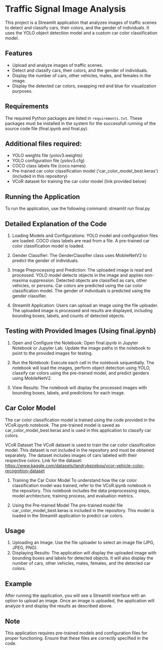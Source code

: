 # Traffic Signal Image Analysis

This project is a Streamlit application that analyzes images of traffic scenes to detect and classify cars, their colors, and the gender of individuals. It uses the YOLO object detection model and a custom car color classification model.

## Features

- Upload and analyze images of traffic scenes.
- Detect and classify cars, their colors, and the gender of individuals.
- Display the number of cars, other vehicles, males, and females in the image.
- Display the detected car colors, swapping red and blue for visualization purposes.

## Requirements

The required Python packages are listed in `requirements.txt`. These packages must be installed in the system for the successfull running of the source code file (final.ipynb and final.py).

## Additional files required: 

- YOLO weights file (yolov3.weights)
- YOLO configuration file (yolov3.cfg)
- COCO class labels file (coco.names)
- Pre-trained car color classification model ('car_color_model_best.keras') (included in this repository)
- VCoR dataset for training the car color model (link provided below)

## Running the Application

To run the application, use the following command:
streamlit run final.py

## Detailed Explanation of the Code
1. Loading Models and Configurations:
YOLO model and configuration files are loaded.
COCO class labels are read from a file.
A pre-trained car color classification model is loaded.

2. Gender Classifier:
The GenderClassifier class uses MobileNetV2 to predict the gender of individuals.

3. Image Preprocessing and Prediction:
The uploaded image is read and processed.
YOLO model detects objects in the image and applies non-maxima suppression.
Detected objects are classified as cars, other vehicles, or persons.
Car colors are predicted using the car color classification model.
The gender of individuals is predicted using the gender classifier.

4. Streamlit Application:
Users can upload an image using the file uploader.
The uploaded image is processed and results are displayed, including bounding boxes, labels, and counts of detected objects.

## Testing with Provided Images (Using final.ipynb)
1. Open and Configure the Notebook:
Open final.ipynb in Jupyter Notebook or Jupyter Lab.
Update the image paths in the notebook to point to the provided images for testing.

2. Run the Notebook:
Execute each cell in the notebook sequentially.
The notebook will load the images, perform object detection using YOLO, classify car colors using the pre-trained model, and predict genders using MobileNetV2.

3. View Results:
The notebook will display the processed images with bounding boxes, labels, and predictions for each image.

## Car Color Model
The car color classification model is trained using the code provided in the VCoR.ipynb notebook. The pre-trained model is saved as car_color_model_best.keras and is used in this application to classify car colors.

VCoR Dataset
The VCoR dataset is used to train the car color classification model. This dataset is not included in the repository and must be obtained separately. The dataset includes images of cars labeled with their respective colors.
Link for the dataset: https://www.kaggle.com/datasets/landrykezebou/vcor-vehicle-color-recognition-dataset

1. Training the Car Color Model
To understand how the car color classification model was trained, refer to the VCoR.ipynb notebook in the repository. This notebook includes the data preprocessing steps, model architecture, training process, and evaluation metrics.

2. Using the Pre-trained Model
The pre-trained model file car_color_model_best.keras is included in the repository. This model is loaded in the Streamlit application to predict car colors.

## Usage
1. Uploading an Image:
Use the file uploader to select an image file (JPG, JPEG, PNG).
2. Displaying Results:
The application will display the uploaded image with bounding boxes and labels for detected objects.
It will also display the number of cars, other vehicles, males, females, and the detected car colors.

## Example
After running the application, you will see a Streamlit interface with an option to upload an image. Once an image is uploaded, the application will analyze it and display the results as described above.

## Note
This application requires pre-trained models and configuration files for proper functioning. Ensure that these files are correctly specified in the code.
